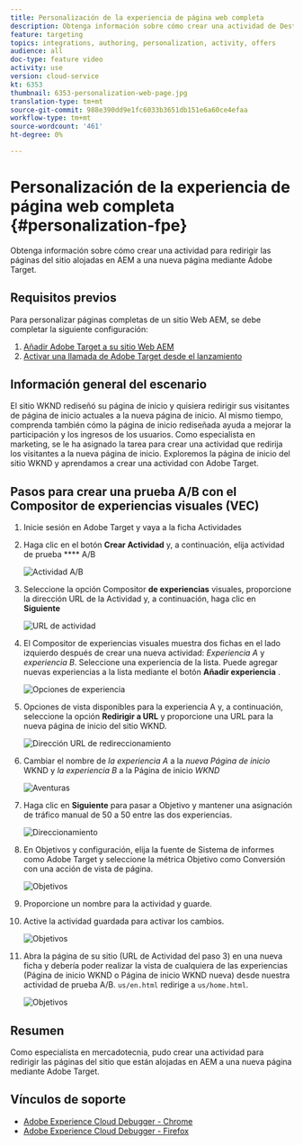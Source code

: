 ```yaml
---
title: Personalización de la experiencia de página web completa
description: Obtenga información sobre cómo crear una actividad de Destinatario para redirigir las páginas del sitio Web AEM a páginas nuevas mediante Adobe Target.
feature: targeting
topics: integrations, authoring, personalization, activity, offers
audience: all
doc-type: feature video
activity: use
version: cloud-service
kt: 6353
thumbnail: 6353-personalization-web-page.jpg
translation-type: tm+mt
source-git-commit: 988e390dd9e1fc6033b3651db151e6a60ce4efaa
workflow-type: tm+mt
source-wordcount: '461'
ht-degree: 0%

---
```



# Personalización de la experiencia de página web completa {#personalization-fpe}

Obtenga información sobre cómo crear una actividad para redirigir las páginas del sitio alojadas en AEM a una nueva página mediante Adobe Target.

## Requisitos previos

Para personalizar páginas completas de un sitio Web AEM, se debe completar la siguiente configuración:

1. [Añadir Adobe Target a su sitio Web AEM](./add-target-launch-extension.md)
1. [Activar una llamada de Adobe Target desde el lanzamiento](./load-and-fire-target.md)

## Información general del escenario

El sitio WKND rediseñó su página de inicio y quisiera redirigir sus visitantes de página de inicio actuales a la nueva página de inicio. Al mismo tiempo, comprenda también cómo la página de inicio rediseñada ayuda a mejorar la participación y los ingresos de los usuarios. Como especialista en marketing, se le ha asignado la tarea para crear una actividad que redirija los visitantes a la nueva página de inicio. Exploremos la página de inicio del sitio WKND y aprendamos a crear una actividad con Adobe Target.

## Pasos para crear una prueba A/B con el Compositor de experiencias visuales (VEC)

1. Inicie sesión en Adobe Target y vaya a la ficha Actividades
1. Haga clic en el botón **Crear Actividad** y, a continuación, elija actividad de prueba **** A/B

   ![Actividad A/B](assets/ab-target-activity.png)

1. Seleccione la opción Compositor **de experiencias** visuales, proporcione la dirección URL de la Actividad y, a continuación, haga clic en **Siguiente**

   ![URL de actividad](assets/ab-test-url.png)

1. El Compositor de experiencias visuales muestra dos fichas en el lado izquierdo después de crear una nueva actividad: *Experiencia A* y *experiencia B*. Seleccione una experiencia de la lista. Puede agregar nuevas experiencias a la lista mediante el botón **Añadir experiencia** .

   ![Opciones de experiencia](assets/experience-options.png)

1. Opciones de vista disponibles para la experiencia A y, a continuación, seleccione la opción **Redirigir a URL** y proporcione una URL para la nueva página de inicio del sitio WKND.

   ![Dirección URL de redireccionamiento](assets/redirect-url.png)

1. Cambiar el nombre de *la experiencia A* a la *nueva Página de inicio* WKND y *la experiencia B* a la Página de inicio *WKND*

   ![Aventuras](assets/new-experiences.png)

1. Haga clic en **Siguiente** para pasar a Objetivo y mantener una asignación de tráfico manual de 50 a 50 entre las dos experiencias.

   ![Direccionamiento](assets/targeting.png)

1. En Objetivos y configuración, elija la fuente de Sistema de informes como Adobe Target y seleccione la métrica Objetivo como Conversión con una acción de vista de página.

   ![Objetivos](assets/goals.png)

1. Proporcione un nombre para la actividad y guarde.
1. Active la actividad guardada para activar los cambios.

   ![Objetivos](assets/activate.png)

1. Abra la página de su sitio (URL de Actividad del paso 3) en una nueva ficha y debería poder realizar la vista de cualquiera de las experiencias (Página de inicio WKND o Página de inicio WKND nueva) desde nuestra actividad de prueba A/B. `us/en.html` redirige a `us/home.html`.

   ![Objetivos](assets/redirect-test.png)

## Resumen

Como especialista en mercadotecnia, pudo crear una actividad para redirigir las páginas del sitio que están alojadas en AEM a una nueva página mediante Adobe Target.

## Vínculos de soporte

* [Adobe Experience Cloud Debugger - Chrome](https://chrome.google.com/webstore/detail/adobe-experience-cloud-de/ocdmogmohccmeicdhlhhgepeaijenapj)
* [Adobe Experience Cloud Debugger - Firefox](https://addons.mozilla.org/en-US/firefox/addon/adobe-experience-platform-dbg/)


